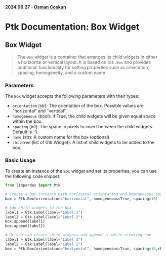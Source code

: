 #### 2024.06.27 - [Osman Coskun](https://github.com/osmancoskun)

# Ptk Documentation: Box Widget

## Box Widget

> The `Box` widget is a container that arranges its child widgets in either a horizontal or vertical layout. It is based on `Gtk.Box` and provides additional functionality for setting properties such as orientation, spacing, homogeneity, and a custom name.

### Parameters

The `Box` widget accepts the following parameters with their types:

- `orientation` (str): The orientation of the box. Possible values are "horizontal" and "vertical".
- `homogeneous` (bool): If True, the child widgets will be given equal space within the box.
- `spacing` (int): The space in pixels to insert between the child widgets. Default is -1.
- `name` (str): A custom name for the box (optional).
- `children` (list of Gtk.Widget): A list of child widgets to be added to the box.

### Basic Usage

To create an instance of the `Box` widget and set its properties, you can use the following code snippet:

```python
from libpardus import Ptk

# Create a Box instance with horizontal orientation and homogeneous spacing
box = Ptk.Box(orientation="horizontal", homogeneous=True, spacing=10)

# Add child widgets to the box
label1 = Gtk.Label(label="Label 1")
label2 = Gtk.Label(label="Label 2")
box.append(label1)
box.append(label2)

# Or you can create child widgets and append it while creating box.
label1 = Gtk.Label(label="Label 1")
label2 = Gtk.Label(label="Label 2")
box = Ptk.Box(orientation="horizontal", homogeneous=True, spacing=10,children=[label1,label2])



```
